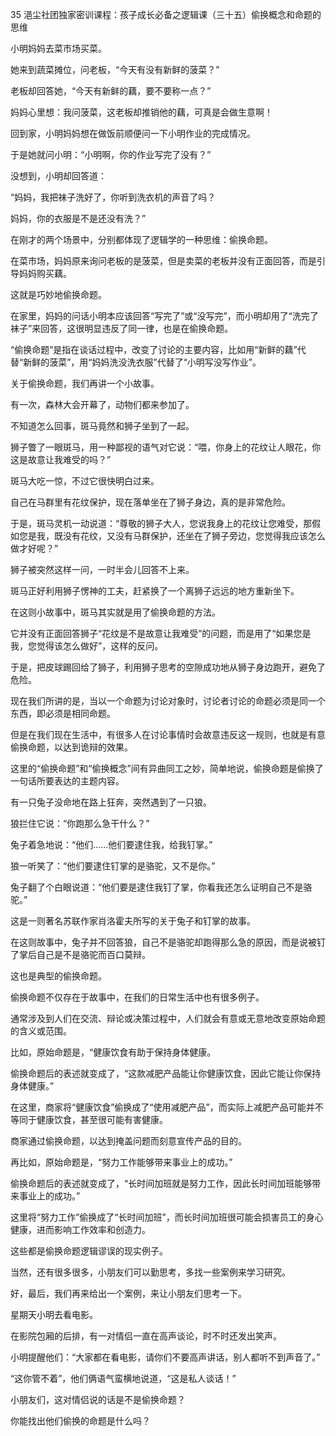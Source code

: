 35 浥尘社团独家密训课程：孩子成长必备之逻辑课（三十五）偷换概念和命题的思维



小明妈妈去菜市场买菜。

她来到蔬菜摊位，问老板，“今天有没有新鲜的菠菜？”

老板却回答她，“今天有新鲜的藕，要不要称一点？”

妈妈心里想：我问菠菜，这老板却推销他的藕，可真是会做生意啊！



回到家，小明妈妈想在做饭前顺便问一下小明作业的完成情况。

于是她就问小明：“小明啊，你的作业写完了没有？”

没想到，小明却回答道：

“妈妈，我把袜子洗好了，你听到洗衣机的声音了吗？

妈妈，你的衣服是不是还没有洗？”



在刚才的两个场景中，分别都体现了逻辑学的一种思维：偷换命题。

在菜市场，妈妈原来询问老板的是菠菜，但是卖菜的老板并没有正面回答，而是引导妈妈购买藕。

这就是巧妙地偷换命题。

在家里，妈妈的问话小明本应该回答“写完了”或“没写完”，而小明却用了“洗完了袜子”来回答，这很明显违反了同一律，也是在偷换命题。

“偷换命题”是指在谈话过程中，改变了讨论的主要内容，比如用“新鲜的藕”代替“新鲜的菠菜”，用“妈妈洗没洗衣服”代替了“小明写没写作业”。



关于偷换命题，我们再讲一个小故事。

有一次，森林大会开幕了，动物们都来参加了。

不知道怎么回事，斑马竟然和狮子坐到了一起。



狮子瞥了一眼斑马，用一种鄙视的语气对它说：“喂，你身上的花纹让人眼花，你这是故意让我难受的吗？”

斑马大吃一惊，不过它很快明白过来。

自己在马群里有花纹保护，现在落单坐在了狮子身边，真的是非常危险。

于是，斑马灵机一动说道：“尊敬的狮子大人，您说我身上的花纹让您难受，那假如您是我，既没有花纹，又没有马群保护，还坐在了狮子旁边，您觉得我应该怎么做才好呢？”

狮子被突然这样一问，一时半会儿回答不上来。

斑马正好利用狮子愣神的工夫，赶紧换了一个离狮子远远的地方重新坐下。



在这则小故事中，斑马其实就是用了偷换命题的方法。

它并没有正面回答狮子“花纹是不是故意让我难受”的问题，而是用了“如果您是我，您觉得该怎么做好”，这样的反问。

于是，把皮球踢回给了狮子，利用狮子思考的空隙成功地从狮子身边跑开，避免了危险。



现在我们所讲的是，当以一个命题为讨论对象时，讨论者讨论的命题必须是同一个东西，即必须是相同命题。

但是在我们现在生活中，有很多人在讨论事情时会故意违反这一规则，也就是有意偷换命题，以达到诡辩的效果。

这里的“偷换命题”和“偷换概念”间有异曲同工之妙，简单地说，偷换命题是偷换了一句话所要表达的主题内容。



有一只兔子没命地在路上狂奔，突然遇到了一只狼。

狼拦住它说：“你跑那么急干什么？”

兔子着急地说：“他们……他们要逮住我，给我钉掌。”

狼一听笑了：“他们要逮住钉掌的是骆驼，又不是你。”

兔子翻了个白眼说道：“他们要是逮住我钉了掌，你看我还怎么证明自己不是骆驼。” 



这是一则著名苏联作家肖洛霍夫所写的关于兔子和钉掌的故事。

在这则故事中，兔子并不回答狼，自己不是骆驼却跑得那么急的原因，而是说被钉了掌后自己是不是骆驼而百口莫辩。

这也是典型的偷换命题。



偷换命题不仅存在于故事中，在我们的日常生活中也有很多例子。

通常涉及到人们在交流、辩论或决策过程中，人们就会有意或无意地改变原始命题的含义或范围。

 

比如，原始命题是，“健康饮食有助于保持身体健康。

偷换命题后的表述就变成了，“这款减肥产品能让你健康饮食，因此它能让你保持身体健康。”

在这里，商家将“健康饮食”偷换成了“使用减肥产品”，而实际上减肥产品可能并不等同于健康饮食，甚至很可能有害健康。

商家通过偷换命题，以达到掩盖问题而刻意宣传产品的目的。



再比如，原始命题是，“努力工作能够带来事业上的成功。”

偷换命题后的表述就变成了，“长时间加班就是努力工作，因此长时间加班能够带来事业上的成功。”

这里将“努力工作”偷换成了“长时间加班”，而长时间加班很可能会损害员工的身心健康，进而影响工作效率和创造力。

这些都是偷换命题逻辑谬误的现实例子。

当然，还有很多很多，小朋友们可以勤思考，多找一些案例来学习研究。



好，最后，我们再来给出一个案例，来让小朋友们思考一下。

星期天小明去看电影。

在影院包厢的后排，有一对情侣一直在高声谈论，时不时还发出笑声。

小明提醒他们：“大家都在看电影，请你们不要高声讲话，别人都听不到声音了。”

“这你管不着”，他们俩语气蛮横地说道，“这是私人谈话！”



小朋友们，这对情侣说的话是不是偷换命题？

你能找出他们偷换的命题是什么吗？

